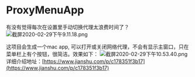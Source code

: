 # ProxyMenuApp
有没有觉得每次在设置里手动切换代理太浪费时间了？
![截屏2020-02-29下午9.11.18.png](https://upload-images.jianshu.io/upload_images/2113327-39411fded4f72542.png?imageMogr2/auto-orient/strip%7CimageView2/2/w/1240)

这项目会生成一个mac app, 可以打开或关闭网络代理，不会有显示主窗口，只在菜单栏上有个按钮，很简洁。效果如下：
![截屏2020-02-29下午10.53.40.png](https://upload-images.jianshu.io/upload_images/2113327-ca9880dce38aa9e6.png?imageMogr2/auto-orient/strip%7CimageView2/2/w/1240)
详细介绍地址：[https://www.jianshu.com/p/c178351f3b17](https://www.jianshu.com/p/c178351f3b17)

